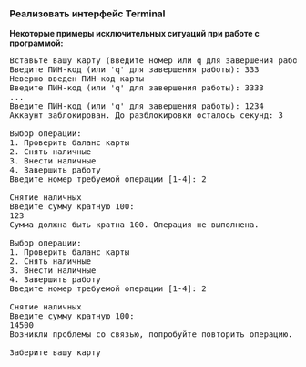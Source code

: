 ### Реализовать интерфейс Terminal

**Некоторые примеры исключительных ситуаций при работе с программой:**

<pre>
Вставьте вашу карту (введите номер или q для завершения работы): 3333 3333 3333 3333
Введите ПИН-код (или 'q' для завершения работы): 333
Неверно введен ПИН-код карты
Введите ПИН-код (или 'q' для завершения работы): 3333
...
Введите ПИН-код (или 'q' для завершения работы): 1234
Аккаунт заблокирован. До разблокировки осталось секунд: 3

Выбор операции:
1. Проверить баланс карты
2. Снять наличные
3. Внести наличные
4. Завершить работу
Введите номер требуемой операции [1-4]: 2

Снятие наличных
Введите сумму кратную 100: 
123
Сумма должна быть кратна 100. Операция не выполнена.

Выбор операции:
1. Проверить баланс карты
2. Снять наличные
3. Внести наличные
4. Завершить работу
Введите номер требуемой операции [1-4]: 2

Снятие наличных
Введите сумму кратную 100: 
14500
Возникли проблемы со связью, попробуйте повторить операцию.

Заберите вашу карту
</pre>